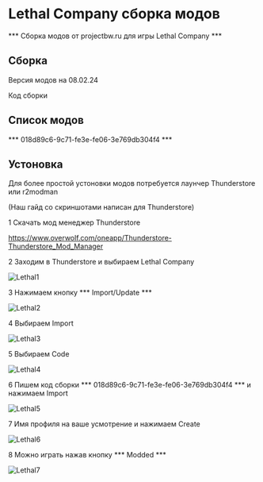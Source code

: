 # Lethal Сompany сборка модов

*** Сборка модов от projectbw.ru для игры Lethal Сompany ***

## Cборка

Версия модов на 08.02.24

Код сборки

## Cписок модов

*** 018d89c6-9c71-fe3e-fe06-3e769db304f4 ***

## Устоновка

Для более простой устоновки модов потребуется лаунчер Thunderstore или r2modman 

(Наш гайд со скриншотами написан для Thunderstore)

1 Cкачать мод менеджер Thunderstore 

https://www.overwolf.com/oneapp/Thunderstore-Thunderstore_Mod_Manager

2 Заходим в Thunderstore и выбираем Lethal Сompany

![Lethal1](https://wiki.projectbw.ru/images/letal/letal1.png)

3 Нажимаем кнопку *** Import/Update *** 

![Lethal2](https://wiki.projectbw.ru/images/letal/letal2.png)

4 Выбираем Import 

![Lethal3](https://wiki.projectbw.ru/images/letal/letal3.png)

5 Выбираем Code

![Lethal4](https://wiki.projectbw.ru/images/letal/letal4.png)

6 Пишем код сборки *** 018d89c6-9c71-fe3e-fe06-3e769db304f4 *** и нажимаем Import

![Lethal5](https://wiki.projectbw.ru/images/letal/letal5.png)

7 Имя профиля на ваше усмотрение и нажимаем Create

![Lethal6](https://wiki.projectbw.ru/images/letal/letal6.png)

8 Можно играть нажав кнопку *** Modded ***

![Lethal7](https://wiki.projectbw.ru/images/letal/letal7.png)